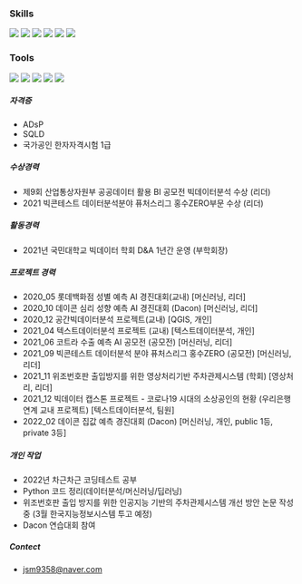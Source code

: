 




### Skills
<img src="https://img.shields.io/badge/python-3776AB?style={스타일}&logo=Python&logoColor=white"/> <img src="https://img.shields.io/badge/PyTorch-EE4C2C?style={스타일}&logo=PyTorch&logoColor=white"/> 
<img src="https://img.shields.io/badge/ScikitLearn-F7931E?style={스타일}&logo=scikit-learn&logoColor=white"/>
<img src="https://img.shields.io/badge/Pandas-150458?style={스타일}&logo=pandas&logoColor=white"/>
<img src="https://img.shields.io/badge/Numpy-013243?style={스타일}&logo=NumPy&logoColor=white"/>
<img src="https://img.shields.io/badge/MySQL-4479A1?style={스타일}&logo=MySQL&logoColor=white"/>


### Tools
<img src="https://img.shields.io/badge/Jupyter-F37626?style={스타일}&logo=Jupyter&logoColor=white"/> <img src="https://img.shields.io/badge/GitHub-181717?style={스타일}&logo=GitHub&logoColor=white"/>
<img src="https://img.shields.io/badge/Atom-66595C?style={스타일}&logo=Atom&logoColor=white"/>
<img src="https://img.shields.io/badge/Slack-4A154B?style={스타일}&logo=Slack&logoColor=white"/>
<img src="https://img.shields.io/badge/Notion-000000?style={스타일}&logo=Notion&logoColor=white"/>


##### 자격증
 - ADsP
 - SQLD
 - 국가공인 한자자격시험 1급


##### 수상경력
 - 제9회 산업통상자원부 공공데이터 활용 BI 공모전 빅데이터분석 수상 (리더)
 - 2021 빅콘테스트 데이터분석분야 퓨처스리그 홍수ZERO부문 수상 (리더)


##### 활동경력
 - 2021년 국민대학교 빅데이터 학회 D&A 1년간 운영 (부학회장)


##### 프로젝트 경력
 - 2020_05 롯데백화점 성별 예측 AI 경진대회(교내) [머신러닝, 리더]
 - 2020_10 데이콘 심리 성향 예측 AI 경진대회 (Dacon) [머신러닝, 리더]
 - 2020_12 공간빅데이터분석 프로젝트(교내) [QGIS, 개인]
 - 2021_04 텍스트데이터분석 프로젝트 (교내) [텍스트데이터분석, 개인]
 - 2021_06 코트라 수출 예측 AI 공모전 (공모전) [머신러닝, 리더]
 - 2021_09 빅콘테스트 데이터분석 분야 퓨처스리그 홍수ZERO (공모전) [머신러닝, 리더]
 - 2021_11 위조번호판 출입방지를 위한 영상처리기반 주차관제시스템 (학회) [영상처리, 리더]
 - 2021_12 빅데이터 캡스톤 프로젝트 - 코로나19 시대의 소상공인의 현황 (우리은행 연계 교내 프로젝트) [텍스트데이터분석, 팀원]
 - 2022_02 데이콘 집값 예측 경진대회 (Dacon) [머신러닝, 개인, public 1등, private 3등]


##### 개인 작업
 - 2022년 차근차근 코딩테스트 공부
 - Python 코드 정리(데이터분석/머신러닝/딥러닝)
 - 위조번호판 출입 방지를 위한 인공지능 기반의 주차관제시스템 개선 방안 논문 작성 중 (3월 한국지능정보시스템 투고 예정)
 - Dacon 연습대회 참여


##### Contect
 - jsm9358@naver.com
